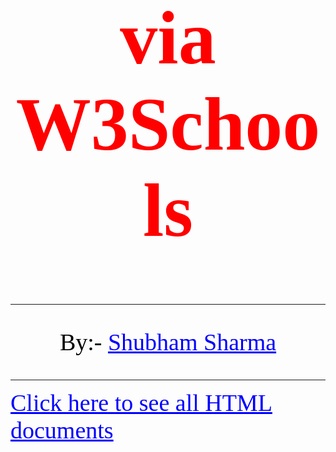 <html>
<head>
   <title>Home</title>
   <style>
       h1, p, a {
       text-align:center;
       font-family:arial black;
       }
       h1 {
       font-size:120px;
       color:red;
       }
       p {
       font-size:38px;
       color:black;
       }
       a {
       font-size:38px;
       color:blue;
       }
    </style>
</head>   
<body>
    <h1><strong>via W3Schools</strong></h1>
    <hr size="3" noshade>
    <p>By:- <a href="https://github.com/shubham2o" title="Shubham's Github">Shubham Sharma</a></p>
    <hr size="3" noshade>
    <a href="https://github.com/shubham2o/HTML.git" title="HTML's Github">Click  here to see all HTML documents</a>
</body>
</html>
